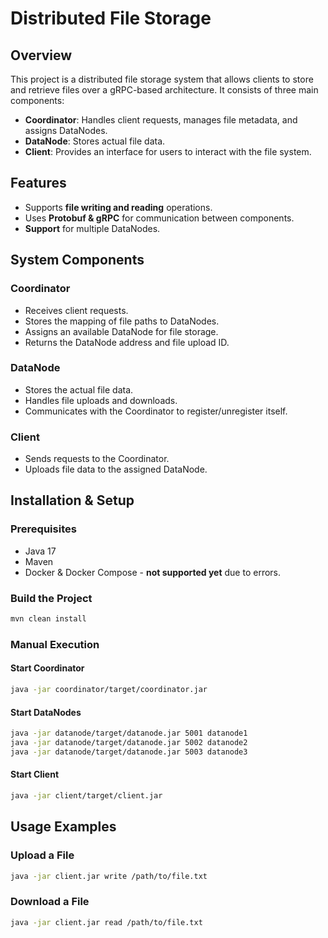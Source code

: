 # Distributed File Storage

## Overview
This project is a distributed file storage system that allows clients to store and retrieve files over a gRPC-based architecture. It consists of three main components:

- **Coordinator**: Handles client requests, manages file metadata, and assigns DataNodes.
- **DataNode**: Stores actual file data.
- **Client**: Provides an interface for users to interact with the file system.

## Features
- Supports **file writing and reading** operations.
- Uses **Protobuf & gRPC** for communication between components.
- **Support** for multiple DataNodes.

## System Components
### **Coordinator**
- Receives client requests.
- Stores the mapping of file paths to DataNodes.
- Assigns an available DataNode for file storage.
- Returns the DataNode address and file upload ID.

### **DataNode**
- Stores the actual file data.
- Handles file uploads and downloads.
- Communicates with the Coordinator to register/unregister itself.

### **Client**
- Sends requests to the Coordinator.
- Uploads file data to the assigned DataNode.

## Installation & Setup
### **Prerequisites**
- Java 17
- Maven
- Docker & Docker Compose - **not supported yet** due to errors.

### **Build the Project**
```sh
mvn clean install
```

### **Manual Execution**
#### Start Coordinator
```sh
java -jar coordinator/target/coordinator.jar
```

#### Start DataNodes
```sh
java -jar datanode/target/datanode.jar 5001 datanode1
java -jar datanode/target/datanode.jar 5002 datanode2
java -jar datanode/target/datanode.jar 5003 datanode3
```

#### Start Client
```sh
java -jar client/target/client.jar
```

## Usage Examples
### **Upload a File**
```sh
java -jar client.jar write /path/to/file.txt
```

### **Download a File**
```sh
java -jar client.jar read /path/to/file.txt
```


